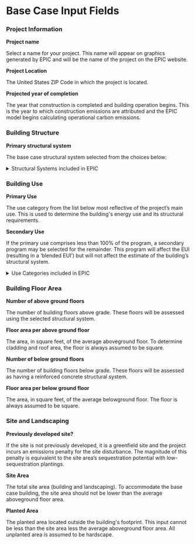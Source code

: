 # Base Case Input Fields

### Project Information

**Project name**

Select a name for your project. This name will appear on graphics generated by EPIC and will be the name of the project on the EPIC website.

**Project Location**

The United States ZIP Code in which the project is located.

**Projected year of completion**

The year that construction is completed and building operation begins. This is the year to which construction emissions are attributed and the EPIC model begins calculating operational carbon emissions.

### Building Structure

**Primary structural system**

The base case structural system selected from the choices below:

<details>

<summary>Structural Systems included in EPIC</summary>

* _Steel frame_. A structural system comprised of columns, beams, girders, and decking constructed from steel structural members connected with rigid or pin joints.

<!---->

* _Reinforced concrete_. A structural system comprised of columns, beams, and slabs of concrete reinforced with steel that provides tensile strength.

<!---->

* _Hybrid concrete/steel (high-rise)_. A structural system that combines rigid steel frames with concrete columns, beams, and slabs. These hybrid structures are more materially intensive and may be used when there are significant seismic loads, in high-rise buildings, or for programs with very high live or environmental loads.

<!---->

* _Wood frame_. A structural system comprised of dimensional lumber, plywood sheathing, and reinforced concrete cores and podiums.

<!---->

* _Comprehensive mass timber_. A structural system comprised of massive beams, panels, and columns, often assembled by aggregating many smaller timber elements. This approach assumes that timber elements are aggressively substituted for other structural materials.

</details>

### Building Use

**Primary Use**

The use category from the list below most reflective of the project’s main use. This is used to determine the building's energy use and its structural requirements.&#x20;

**Secondary Use**

If the primary use comprises less than 100% of the program, a secondary program may be selected for the remainder. This program will affect the EUI (resulting in a ‘blended EUI’) but will not affect the estimate of the building’s structural system.

<details>

<summary>Use Categories included in EPIC</summary>

* Aquarium&#x20;
* Convention Center&#x20;
* Distribution Center&#x20;
* Dormitory&#x20;
* Fitness Center&#x20;
* Hospital&#x20;
* Hotel&#x20;
* K-12 School&#x20;
* Laboratory&#x20;
* Library&#x20;
* Medical Clinic&#x20;
* Multifamily Housing&#x20;
* Museum Office&#x20;
* Performing Arts&#x20;
* Post Office&#x20;
* Pre-school / Day Care&#x20;
* Restaurant&#x20;
* Retail Store&#x20;
* Senior Care Facility&#x20;
* ~~Single Family Home~~ _<mark style="color:green;">(only available via API)</mark>_
* Stadium&#x20;
* Transit Station&#x20;
* University/College&#x20;
* Worship Facility&#x20;
* Warehouse&#x20;
* Zoo

</details>

### Building Floor Area

**Number of above ground floors**

The number of building floors above grade. These floors will be assessed using the selected structural system.

**Floor area per above ground floor**

The area, in square feet, of the average aboveground floor. To determine cladding and roof area, the floor is always assumed to be square.

**Number of below ground floors**

The number of building floors below grade. These floors will be assessed as having a reinforced concrete structural system.

**Floor area per below ground floor**

The area, in square feet, of the average belowground floor. The floor is always assumed to be square.

### Site and Landscaping

**Previously developed site?**&#x20;

If the site is not previously developed, it is a greenfield site and the project incurs an emissions penalty for the site disturbance. The magnitude of this penalty is equivalent to the site area’s sequestration potential with low-sequestration plantings.

**Site Area**

The total site area (building and landscaping). To accommodate the base case building, the site area should not be lower than the average aboveground floor area.

**Planted Area**

The planted area located outside the building's footprint. This input cannot be less than the site area less the average aboveground floor area. All unplanted area is assumed to be hardscape.&#x20;
